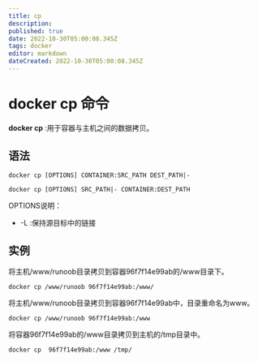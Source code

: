 ```yaml
---
title: cp
description: 
published: true
date: 2022-10-30T05:00:08.345Z
tags: docker
editor: markdown
dateCreated: 2022-10-30T05:00:08.345Z
---
```


# docker cp 命令


**docker cp** :用于容器与主机之间的数据拷贝。

## 语法
```
docker cp [OPTIONS] CONTAINER:SRC_PATH DEST_PATH|-
```
```
docker cp [OPTIONS] SRC_PATH|- CONTAINER:DEST_PATH
```
OPTIONS说明：

- -L :保持源目标中的链接

## 实例
将主机/www/runoob目录拷贝到容器96f7f14e99ab的/www目录下。
```
docker cp /www/runoob 96f7f14e99ab:/www/
```
将主机/www/runoob目录拷贝到容器96f7f14e99ab中，目录重命名为www。
```
docker cp /www/runoob 96f7f14e99ab:/www
```

将容器96f7f14e99ab的/www目录拷贝到主机的/tmp目录中。
```
docker cp  96f7f14e99ab:/www /tmp/
```